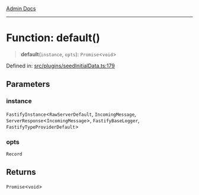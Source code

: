 [Admin Docs](/)

***

# Function: default()

> **default**(`instance`, `opts`): `Promise`\<`void`\>

Defined in: [src/plugins/seedInitialData.ts:179](https://github.com/NishantSinghhhhh/talawa-api/blob/69de67039e23da5433da6bf054785223c86c0ed1/src/plugins/seedInitialData.ts#L179)

## Parameters

### instance

`FastifyInstance`\<`RawServerDefault`, `IncomingMessage`, `ServerResponse`\<`IncomingMessage`\>, `FastifyBaseLogger`, `FastifyTypeProviderDefault`\>

### opts

`Record`

## Returns

`Promise`\<`void`\>
